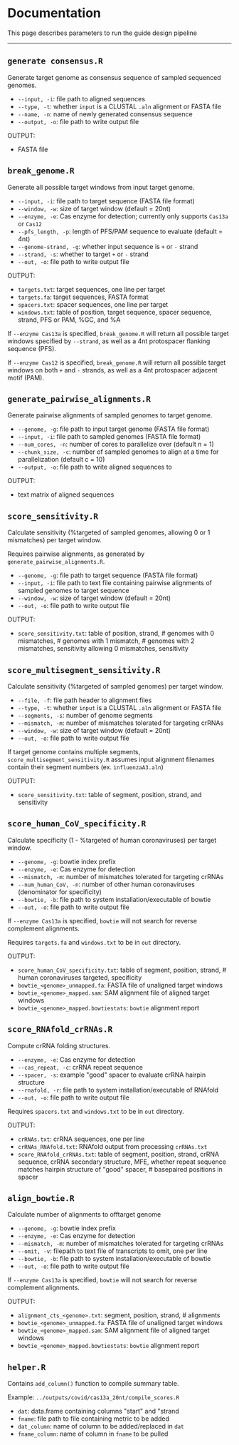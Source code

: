 # Documentation

This page describes parameters to run the guide design pipeline

---

## `generate consensus.R`

Generate target genome as consensus sequence of sampled sequenced genomes.

- `--input, -i`: file path to aligned sequences
- `--type, -t`: whether `input` is a CLUSTAL `.aln` alignment or FASTA file
- `--name, -n`: name of newly generated consensus sequence
- `--output, -o`: file path to write output file

OUTPUT:
- FASTA file

## `break_genome.R`

Generate all possible target windows from input target genome.

- `--input, -i`: file path to target sequence (FASTA file format)
- `--window, -w`: size of target window (default = 20nt)
- `--enzyme, -e`: Cas enzyme for detection; currently only supports `Cas13a` or `Cas12`
- `--pfs_length, -p`: length of PFS/PAM sequence to evaluate (default = 4nt)
- `--genome-strand, -g`: whether input sequence is `+` or `-` strand
- `--strand, -s`: whether to target `+` or `-` strand
- `--out, -o`: file path to write output file

OUTPUT:
- `targets.txt`: target sequences, one line per target
- `targets.fa`: target sequences, FASTA format
- `spacers.txt`: spacer sequences, one line per target
- `windows.txt`: table of position, target sequence, spacer sequence, strand, PFS or PAM, %GC, and %A

If `--enzyme Cas13a` is specified, `break_genome.R` will return all possible target windows specified by `--strand`, as well as a 4nt protospacer flanking sequence (PFS).

If `--enzyme Cas12` is specified, `break_genome.R` will return all possible target windows on both `+` and `-` strands, as well as a 4nt protospacer adjacent motif (PAM).

## `generate_pairwise_alignments.R`

Generate pairwise alignments of sampled genomes to target genome.

- `--genome, -g`: file path to input target genome (FASTA file format)
- `--input, -i`: file path to sampled genomes (FASTA file format)
- `--num_cores, -n`: number of cores to parallelize over (default n = 1)
- `--chunk_size, -c`: number of sampled genomes to align at a time for parallelization (default c = 10)
- `--output, -o`: file path to write aligned sequences to

OUTPUT:
- text matrix of aligned sequences

## `score_sensitivity.R`

Calculate sensitivity (%targeted of sampled genomes, allowing 0 or 1 mismatches) per target window.

Requires pairwise alignments, as generated by `generate_pairwise_alignments.R`.

- `--genome, -g`: file path to target sequence (FASTA file format)
- `--input, -i`: file path to text file containing pairwise alignments of sampled genomes to target sequence
- `--window, -w`: size of target window (default = 20nt)
- `--out, -o`: file path to write output file

OUTPUT:
- `score_sensitivity.txt`: table of position, strand, # genomes with 0 mismatches, # genomes with 1 mismatch, # genomes with 2 mismatches, sensitivity allowing 0 mismatches, sensitivity

## `score_multisegment_sensitivity.R`

Calculate sensitivity (%targeted of sampled genomes) per target window.

- `--file, -f`: file path header to alignment files
- `--type, -t`: whether `input` is a CLUSTAL `.aln` alignment or FASTA file
- `--segments, -s`: number of genome segments
- `--mismatch, -m`: number of mismatches tolerated for targeting crRNAs
- `--window, -w`: size of target window (default = 20nt)
- `--out, -o`: file path to write output file

If target genome contains multiple segments, `score_multisegment_sensitivity.R` assumes input alignment filenames contain their segment numbers (ex. `influenzaA3.aln`)

OUTPUT:
- `score_sensitivity.txt`: table of segment, position, strand, and sensitivity

## `score_human_CoV_specificity.R`

Calculate specificity (1 - %targeted of human coronaviruses) per target window.

- `--genome, -g`: bowtie index prefix
- `--enzyme, -e`: Cas enzyme for detection
- `--mismatch, -m`: number of mismatches tolerated for targeting crRNAs
- `--num_human_CoV, -n`: number of other human coronaviruses (denominator for specificity)
- `--bowtie, -b`: file path to system installation/executable of bowtie
- `--out, -o`: file path to write output file

If `--enzyme Cas13a` is specified, `bowtie` will not search for reverse complement alignments.

Requires `targets.fa` and `windows.txt` to be in `out` directory.

OUTPUT:
- `score_human_CoV_specificity.txt`: table of segment, position, strand, # human coronaviruses targeted, specificity
- `bowtie_<genome>_unmapped.fa`: FASTA file of unaligned target windows
- `bowtie_<genome>_mapped.sam`: SAM alignment file of aligned target windows
- `bowtie_<genome>_mapped.bowtiestats`: `bowtie` alignment report

## `score_RNAfold_crRNAs.R`

Compute crRNA folding structures.

- `--enzyme, -e`: Cas enzyme for detection
- `--cas_repeat, -c`: crRNA repeat sequence
- `--spacer, -s`: example "good" spacer to evaluate crRNA hairpin structure
- `--rnafold, -r`: file path to system installation/executable of RNAfold
- `--out, -o`: file path to write output file

Requires `spacers.txt` and `windows.txt` to be in `out` directory.

OUTPUT:
- `crRNAs.txt`: crRNA sequences, one per line
- `crRNAs_RNAfold.txt`: RNAfold output from processing `crRNAs.txt`
- `score_RNAfold_crRNAs.txt`: table of segment, position, strand, crRNA sequence, crRNA secondary structure, MFE, whether repeat sequence matches hairpin structure of "good" spacer, # basepaired positions in spacer

## `align_bowtie.R`

Calculate number of alignments to offtarget genome

- `--genome, -g`: bowtie index prefix
- `--enzyme, -e`: Cas enzyme for detection
- `--mismatch, -m`: number of mismatches tolerated for targeting crRNAs
- `--omit, -v`: filepath to text file of transcripts to omit, one per line
- `--bowtie, -b`: file path to system installation/executable of bowtie
- `--out, -o`: file path to write output file

If `--enzyme Cas13a` is specified, `bowtie` will not search for reverse complement alignments.

OUTPUT:
- `alignment_cts_<genome>.txt`: segment, position, strand, # alignments
- `bowtie_<genome>_unmapped.fa`: FASTA file of unaligned target windows
- `bowtie_<genome>_mapped.sam`: SAM alignment file of aligned target windows
- `bowtie_<genome>_mapped.bowtiestats`: `bowtie` alignment report

## `helper.R`

Contains `add_column()` function to compile summary table.

Example: `../outputs/covid/cas13a_20nt/compile_scores.R`

- `dat`: data.frame containing columns "start" and "strand
- `fname`: file path to file containing metric to be added
- `dat_column`: name of column to be added/replaced in `dat`
- `fname_column`: name of column in `fname` to be pulled
